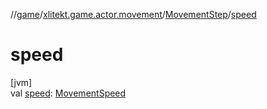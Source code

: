 //[game](../../../index.md)/[xlitekt.game.actor.movement](../index.md)/[MovementStep](index.md)/[speed](speed.md)

# speed

[jvm]\
val [speed](speed.md): [MovementSpeed](../-movement-speed/index.md)
